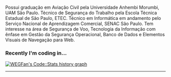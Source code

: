 Possui graduação em Aviação Civil pela Universidade Anhembi Morumbi, UAM São Paulo. Técnico de Segurança do Trabalho pela Escola Técnica Estadual de São Paulo, ETEC. Técnico em Informática em andamento pelo Serviço Nacional de Aprendizagem Comercial, SENAC São Paulo. Tem interesse na área de Segurança de Voo, Tecnologia da Informação com ênfase em Gestão da Segurança Operacional, Banco de Dados e Elementos Visuais de Navegação para Web.

### Recently I'm coding in...
<a href="https://codestats.net/users/WEGFan">
  <img src='https://codestats-readme.wegfan.cn/history-graph/WEGFan?width=850&height=300&timezone=08:00&history_days=21&max_languages=9&language_colors=["3e4053","f15854","5da5da","faa43a","60bd68","f17cb0","b2912f","decf3f","b276b2","808080"]' alt="WEGFan's Code::Stats history graph" />
</a>

---
